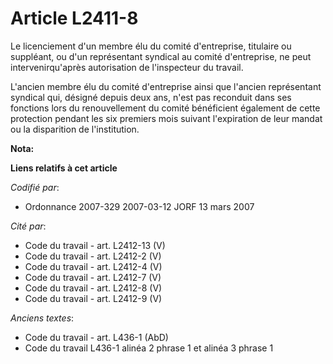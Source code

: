 # Article L2411-8

Le licenciement d'un membre élu du comité d'entreprise, titulaire ou suppléant, ou d'un représentant syndical au comité
d'entreprise, ne peut intervenirqu'après autorisation de l'inspecteur du travail.

L'ancien membre élu du comité d'entreprise ainsi que l'ancien représentant syndical qui, désigné depuis deux ans, n'est pas
reconduit dans ses fonctions lors du renouvellement du comité bénéficient également de cette protection pendant les six
premiers mois suivant l'expiration de leur mandat ou la disparition de l'institution.

**Nota:**



**Liens relatifs à cet article**

_Codifié par_:

  - Ordonnance 2007-329 2007-03-12 JORF 13 mars 2007

_Cité par_:

  - Code du travail - art. L2412-13 (V)
  - Code du travail - art. L2412-2 (V)
  - Code du travail - art. L2412-4 (V)
  - Code du travail - art. L2412-7 (V)
  - Code du travail - art. L2412-8 (V)
  - Code du travail - art. L2412-9 (V)

_Anciens textes_:

  - Code du travail - art. L436-1 (AbD)
  - Code du travail L436-1 alinéa 2 phrase 1 et alinéa 3 phrase 1
